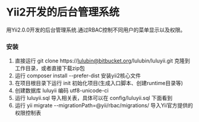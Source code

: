 # Yii2开发的后台管理系统 #
用Yii2.0.0开发的后台管理系统.通过RBAC控制不同用户的菜单显示以及权限。


### 安装 ###

1. 直接运行 git clone https://lulubin@bitbucket.org/lulubin/luluyii.git 克隆到工作目录，或者直接下载zip包
2. 运行 composer install --prefer-dist 安装yii2核心文件
3. 在项目根目录下运行 init 初始化项目(生成入口脚本、创建runtime目录等)
4. 创建数据库 luluyii 编码 utf8-unicode-ci
5. 运行 luluyii.sql 导入相关表，具体可以在 config/luluyii.sql 下面看到
6. 运行 yii migrate --migrationPath=@yii/rbac/migrations/ 导入Yii官方提供的权限控制表